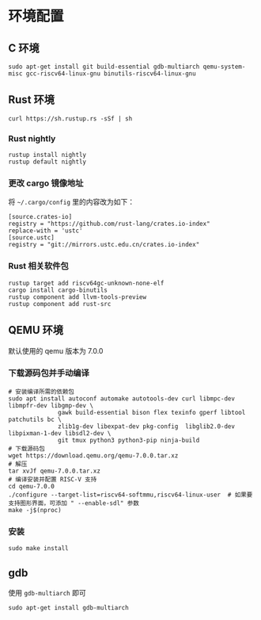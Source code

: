 # 环境配置

## C 环境
```
sudo apt-get install git build-essential gdb-multiarch qemu-system-misc gcc-riscv64-linux-gnu binutils-riscv64-linux-gnu
```

## Rust 环境
```
curl https://sh.rustup.rs -sSf | sh
```

### Rust nightly
```
rustup install nightly
rustup default nightly
```

### 更改 cargo 镜像地址
将 `~/.cargo/config` 里的内容改为如下：
```
[source.crates-io]
registry = "https://github.com/rust-lang/crates.io-index"
replace-with = 'ustc'
[source.ustc]
registry = "git://mirrors.ustc.edu.cn/crates.io-index"
```

### Rust 相关软件包
```
rustup target add riscv64gc-unknown-none-elf
cargo install cargo-binutils
rustup component add llvm-tools-preview
rustup component add rust-src
```

## QEMU 环境
默认使用的 qemu 版本为 7.0.0

### 下载源码包并手动编译
```
# 安装编译所需的依赖包
sudo apt install autoconf automake autotools-dev curl libmpc-dev libmpfr-dev libgmp-dev \
              gawk build-essential bison flex texinfo gperf libtool patchutils bc \
              zlib1g-dev libexpat-dev pkg-config  libglib2.0-dev libpixman-1-dev libsdl2-dev \
              git tmux python3 python3-pip ninja-build
# 下载源码包
wget https://download.qemu.org/qemu-7.0.0.tar.xz
# 解压
tar xvJf qemu-7.0.0.tar.xz
# 编译安装并配置 RISC-V 支持
cd qemu-7.0.0
./configure --target-list=riscv64-softmmu,riscv64-linux-user  # 如果要支持图形界面，可添加 " --enable-sdl" 参数
make -j$(nproc)
```

### 安装
```
sudo make install
```

## gdb
使用 `gdb-multiarch` 即可
```
sudo apt-get install gdb-multiarch
```
